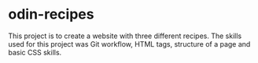 # odin-recipes
This project is to create a website with three different recipes.
The skills used for this project was Git workflow, HTML tags, structure of a page and basic CSS skills.
